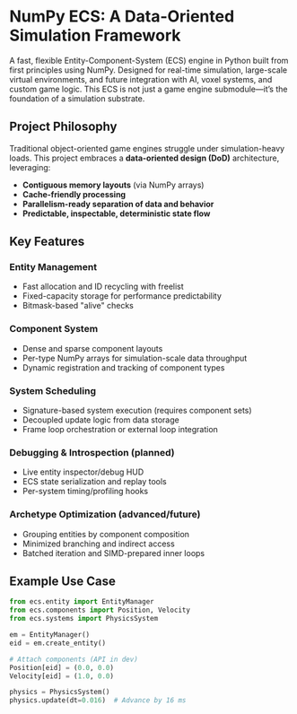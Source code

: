 # NumPy ECS: A Data-Oriented Simulation Framework

A fast, flexible Entity-Component-System (ECS) engine in Python built from first principles using NumPy. Designed for real-time simulation, large-scale virtual environments, and future integration with AI, voxel systems, and custom game logic. This ECS is not just a game engine submodule—it’s the foundation of a simulation substrate.

## Project Philosophy

Traditional object-oriented game engines struggle under simulation-heavy loads. This project embraces a **data-oriented design (DoD)** architecture, leveraging:
- **Contiguous memory layouts** (via NumPy arrays)
- **Cache-friendly processing**
- **Parallelism-ready separation of data and behavior**
- **Predictable, inspectable, deterministic state flow**

## Key Features

### Entity Management
- Fast allocation and ID recycling with freelist
- Fixed-capacity storage for performance predictability
- Bitmask-based "alive" checks

### Component System
- Dense and sparse component layouts
- Per-type NumPy arrays for simulation-scale data throughput
- Dynamic registration and tracking of component types

### System Scheduling
- Signature-based system execution (requires component sets)
- Decoupled update logic from data storage
- Frame loop orchestration or external loop integration

### Debugging & Introspection (planned)
- Live entity inspector/debug HUD
- ECS state serialization and replay tools
- Per-system timing/profiling hooks

### Archetype Optimization (advanced/future)
- Grouping entities by component composition
- Minimized branching and indirect access
- Batched iteration and SIMD-prepared inner loops

## Example Use Case

```python
from ecs.entity import EntityManager
from ecs.components import Position, Velocity
from ecs.systems import PhysicsSystem

em = EntityManager()
eid = em.create_entity()

# Attach components (API in dev)
Position[eid] = (0.0, 0.0)
Velocity[eid] = (1.0, 0.0)

physics = PhysicsSystem()
physics.update(dt=0.016)  # Advance by 16 ms
